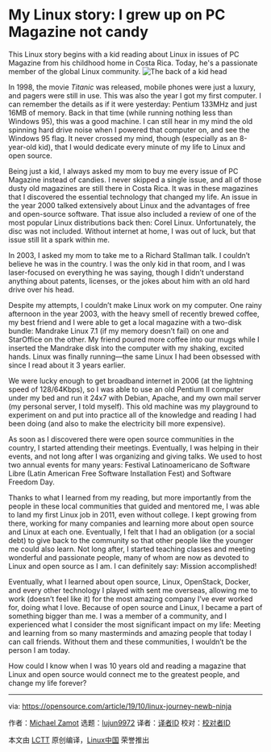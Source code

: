 [#]: collector: (lujun9972)
[#]: translator: ( )
[#]: reviewer: ( )
[#]: publisher: ( )
[#]: url: ( )
[#]: subject: (My Linux story: I grew up on PC Magazine not candy)
[#]: via: (https://opensource.com/article/19/10/linux-journey-newb-ninja)
[#]: author: (Michael Zamot https://opensource.com/users/mzamot)

My Linux story: I grew up on PC Magazine not candy
======
This Linux story begins with a kid reading about Linux in issues of PC
Magazine from his childhood home in Costa Rica. Today, he's a passionate
member of the global Linux community.
![The back of a kid head][1]

In 1998, the movie _Titanic_ was released, mobile phones were just a luxury, and pagers were still in use. This was also the year I got my first computer. I can remember the details as if it were yesterday: Pentium 133MHz and just 16MB of memory. Back in that time (while running nothing less than Windows 95), this was a good machine. I can still hear in my mind the old spinning hard drive noise when I powered that computer on, and see the Windows 95 flag. It never crossed my mind, though (especially as an 8-year-old kid), that I would dedicate every minute of my life to Linux and open source.

Being just a kid, I always asked my mom to buy me every issue of PC Magazine instead of candies. I never skipped a single issue, and all of those dusty old magazines are still there in Costa Rica. It was in these magazines that I discovered the essential technology that changed my life. An issue in the year 2000 talked extensively about Linux and the advantages of free and open-source software. That issue also included a review of one of the most popular Linux distributions back then: Corel Linux. Unfortunately, the disc was not included. Without internet at home, I was out of luck, but that issue still lit a spark within me.

In 2003, I asked my mom to take me to a Richard Stallman talk. I couldn’t believe he was in the country. I was the only kid in that room, and I was laser-focused on everything he was saying, though I didn’t understand anything about patents, licenses, or the jokes about him with an old hard drive over his head.

Despite my attempts, I couldn’t make Linux work on my computer. One rainy afternoon in the year 2003, with the heavy smell of recently brewed coffee, my best friend and I were able to get a local magazine with a two-disk bundle: Mandrake Linux 7.1 (if my memory doesn’t fail) on one and StarOffice on the other. My friend poured more coffee into our mugs while I inserted the Mandrake disk into the computer with my shaking, excited hands. Linux was finally running—the same Linux I had been obsessed with since I read about it 3 years earlier.

We were lucky enough to get broadband internet in 2006 (at the lightning speed of 128/64Kbps), so I was able to use an old Pentium II computer under my bed and run it 24x7 with Debian, Apache, and my own mail server (my personal server, I told myself). This old machine was my playground to experiment on and put into practice all of the knowledge and reading I had been doing (and also to make the electricity bill more expensive).

As soon as I discovered there were open source communities in the country, I started attending their meetings. Eventually, I was helping in their events, and not long after I was organizing and giving talks. We used to host two annual events for many years: Festival Latinoamericano de Software Libre (Latin American Free Software Installation Fest) and Software Freedom Day.

Thanks to what I learned from my reading, but more importantly from the people in these local communities that guided and mentored me, I was able to land my first Linux job in 2011, even without college. I kept growing from there, working for many companies and learning more about open source and Linux at each one. Eventually, I felt that I had an obligation (or a social debt) to give back to the community so that other people like the younger me could also learn. Not long after, I started teaching classes and meeting wonderful and passionate people, many of whom are now as devoted to Linux and open source as I am. I can definitely say: Mission accomplished!

Eventually, what I learned about open source, Linux, OpenStack, Docker, and every other technology I played with sent me overseas, allowing me to work (doesn’t feel like it) for the most amazing company I’ve ever worked for, doing what I love. Because of open source and Linux, I became a part of something bigger than me. I was a member of a community, and I experienced what I consider the most significant impact on my life: Meeting and learning from so many masterminds and amazing people that today I can call friends. Without them and these communities, I wouldn’t be the person I am today.

How could I know when I was 10 years old and reading a magazine that Linux and open source would connect me to the greatest people, and change my life forever?

--------------------------------------------------------------------------------

via: https://opensource.com/article/19/10/linux-journey-newb-ninja

作者：[Michael Zamot][a]
选题：[lujun9972][b]
译者：[译者ID](https://github.com/译者ID)
校对：[校对者ID](https://github.com/校对者ID)

本文由 [LCTT](https://github.com/LCTT/TranslateProject) 原创编译，[Linux中国](https://linux.cn/) 荣誉推出

[a]: https://opensource.com/users/mzamot
[b]: https://github.com/lujun9972
[1]: https://opensource.com/sites/default/files/styles/image-full-size/public/lead-images/idea_innovation_kid_education.png?itok=3lRp6gFa (The back of a kid head)
